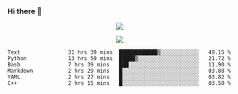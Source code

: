 ### Hi there 👋

<!--
**SuuTTT/SuuTTT** is a ✨ _special_ ✨ repository because its `README.md` (this file) appears on your GitHub profile.

Here are some ideas to get you started:

- 🔭 I’m currently working on ...
- 🌱 I’m currently learning ...
- 👯 I’m looking to collaborate on ...
- 🤔 I’m looking for help with ...
- 💬 Ask me about ...
- 📫 How to reach me: ...
- 😄 Pronouns: ...
- ⚡ Fun fact: ...
-->

<div align='center'>
    <p align='center'>
        <img src='https://github-readme-stats.vercel.app/api?line_height=27&username=SuuTTT&show_icons=true&theme=solarized-light'/>
    </p>
</div>    
<div align='center'>  
    <p align='center'>
        <img src='https://github-readme-stats.vercel.app/api/wakatime?username=SuuTTT&theme=solarized-light'/>
    </p>
    
</div>  

<!--START_SECTION:waka-->

```text
Text               31 hrs 39 mins  ████████████▒░░░░░░░░░░░░   49.15 %
Python             13 hrs 59 mins  █████▒░░░░░░░░░░░░░░░░░░░   21.72 %
Bash               7 hrs 39 mins   ███░░░░░░░░░░░░░░░░░░░░░░   11.90 %
Markdown           2 hrs 29 mins   █░░░░░░░░░░░░░░░░░░░░░░░░   03.88 %
YAML               2 hrs 27 mins   █░░░░░░░░░░░░░░░░░░░░░░░░   03.82 %
C++                2 hrs 15 mins   █░░░░░░░░░░░░░░░░░░░░░░░░   03.50 %
```

<!--END_SECTION:waka-->
